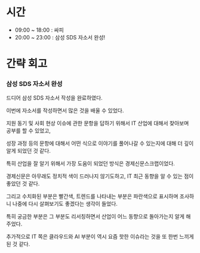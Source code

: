 # 시간

- 09:00 ~ 18:00 : 싸피
- 20:00 ~ 23:00 : 삼성 SDS 자소서 완성!


# 간략 회고

### 삼성 SDS 자소서 완성

드디어 삼성 SDS 자소서 작성을 완료하였다.

이번에 자소서를 작성하면서 많은 것을 배울 수 있었다.

지원 동기 및 사회 현상 이슈에 관한 문항을 답하기 위해서 IT 산업에 대해서 찾아보며 공부를 할 수 있었고,

성장 과정 등의 문항에 대해서 어떤 식으로 이야기를 풀어나갈 수 있는지에 대해 더 깊이 알게 되었던 것 같다.

특히 산업을 잘 알기 위해서 가장 도움이 되었던 방식은 경제신문스크랩이었다.

경제신문은 아무래도 정치적 색이 드러나지 않기도하고, IT 최근 동향을 알 수 있는 점이 좋았던 것 같다.

그리고 수치화된 부분은 빨간색, 트렌드를 나타내는 부분은 파란색으로 표시하며 조사하니 나중에 다시 살펴보기도 좋겠다는 생각이 들었다.

특히 궁금한 부분은 그 부분도 리서칭하면서 산업이 어느 동향으로 돌아가는지 알게 해주었다.

추가적으로 IT 쪽은 클라우드와 AI 부분이 역시 요즘 핫한 이슈라는 것을 또 한번 느끼게 된 것 같다.